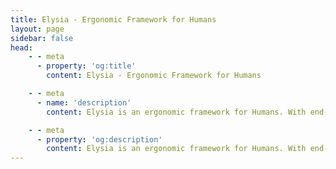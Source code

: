 ```yaml
---
title: Elysia - Ergonomic Framework for Humans
layout: page
sidebar: false
head:
    - - meta
      - property: 'og:title'
        content: Elysia - Ergonomic Framework for Humans

    - - meta
      - name: 'description'
        content: Elysia is an ergonomic framework for Humans. With end-to-end type safety and great developer experience. Elysia is familiar, fast, and has first-class TypeScript support with well-thought integration between services whether it's tRPC, Swagger or WebSocket. Elysia has got you covered, start building next generation TypeScript web servers today.

    - - meta
      - property: 'og:description'
        content: Elysia is an ergonomic framework for Humans. With end-to-end type safety and great developer experience. Elysia is familiar, fast, and has first-class TypeScript support with well-thought integration between services whether it's tRPC, Swagger or WebSocket. Elysia has got you covered, start building next generation TypeScript web servers today.
---
```


<script setup>
    import Fern from './components/fern/fern.vue'
</script>

<Fern>

<template v-slot:type-1>

```typescript twoslash
// @noErrors
import { Elysia } from 'elysia'

new Elysia()
	.get('/id/:id', ({ params, set }) => {
	                   // ^?




		set.headers.a
		//           ^|


		return 'Su'
	})

	.get('/optional/:name?', ({ params: { name } }) => {
	                                   // ^?
        return name ?? 'Pardofelis'
	})
	.listen(3000)
```

</template>

<template v-slot:type-2>

```typescript twoslash
import { Elysia, t } from 'elysia'
import { z } from 'zod'

new Elysia()
	.patch('/profile', ({ body, query }) => body.profile, {
	                    // ^?




		body: t.Object({
			id: t.Number(),
			profile: t.File({ type: 'image' })
		}),
		query: z.object({
			name: z.literal('Lilith')
		}),
	})
	.listen(3000)
```

</template>

<template v-slot:type-3>

```typescript twoslash
// @errors: 2345
import { Elysia, t } from 'elysia'
import { z } from 'zod'

new Elysia()
	.get('/profile', ({ status }) => {
		if(Math.random() > .5)
			return status(418, 'Mika')

		return 'ok'
	}, {
		response: {
			200: t.Literal('ok'),
			418: z.literal('Nagisa')
		}
	})
	.listen(3000)
```

</template>

<template v-slot:type-4>

```typescript twoslash
// @noErrors
import { Elysia, t } from 'elysia'

const role = new Elysia({ name: 'macro' })
	.macro({
		role: (type: 'user' | 'staff' | 'admin') => ({
			beforeHandle({ headers, status }) {
				if(headers.authorization !== type)
					return status(401)
			}
		})
	})

new Elysia()
	.use(role)
	.get('/admin/check', 'ok', {
        r
      // ^|
	})
	.listen(3000)
```

</template>

<template v-slot:easy>

```typescript
import { Elysia, file } from 'elysia'

new Elysia()
	.get('/', 'Hello World')
	.get('/image', file('mika.webp'))
	.get('/stream', function* () {
		yield 'Hello'
		yield 'World'
	})
	.ws('/realtime', {
		message(ws, message) {
			ws.send('got:' + message)
		}
	})
	.listen(3000)
```

</template>

<template v-slot:doc>

```typescript
import { Elysia } from 'elysia'
import openapi from '@elysiajs/openapi'

new Elysia()
	.use(openapi())
	.use(character)
	.use(auth)
	.listen(3000)
```

</template>

<template v-slot:e2e-type-safety>

```typescript twoslash
// @noErrors
// @filename: server.ts
import { Elysia, t } from 'elysia'

const app = new Elysia()
    .patch(
        '/profile',
        ({ body, status }) => {
            if(body.age < 18)
                return status(400, "Oh no")

            return body
        },
        {
            body: t.Object({
                age: t.Number()
            })
        }
    )
    .listen(80)

export type App = typeof app

// @filename: client.ts
// ---cut---
import { treaty } from '@elysiajs/eden'
import type { App } from './server'

const api = treaty<App>('api.elysiajs.com')

const { data } = await api.profile.patch({
      // ^?
    age: 21
})
```

</template>

<template v-slot:test-code>

```typescript twoslash
// @errors: 2345 2304
// @filename: index.ts
import { Elysia, t } from 'elysia'

export const app = new Elysia()
    .put(
        '/user',
        ({ body, status }) => {
        	if(body.username === 'mika')
				return status(400, {
					success: false,
					message: 'Username already taken'
				} as const)

            return {
            	success: true,
             	message: 'User created'
            } as const
        },
        {
            body: t.Object({
            	username: t.String(),
             	password: t.String()
            })
        }
    )

// @filename: client.ts
// ---cut---
import { treaty } from '@elysiajs/eden'
import { app } from './index'
import { test, expect } from 'bun:test'

const server = treaty(app)

test('should handle duplicated user', async () => {
	const { error } = await server.user.put({
	    username: 'mika',
	})

	expect(error?.value).toEqual({
		success: false,
		message: 'Username already taken'
	})
})
```

</template>

<template v-slot:test-script>

```bash
$ bun test
```

</template>

</Fern>
